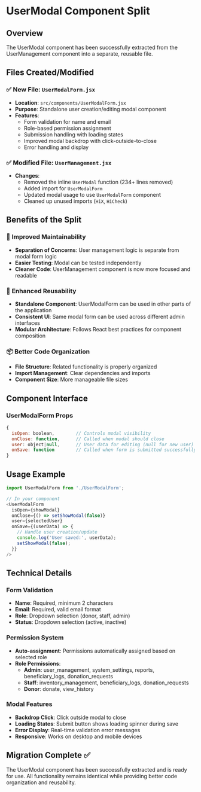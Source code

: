 # UserModal Component Split

## Overview
The UserModal component has been successfully extracted from the UserManagement component into a separate, reusable file.

## Files Created/Modified

### ✅ New File: `UserModalForm.jsx`
- **Location**: `src/components/UserModalForm.jsx`
- **Purpose**: Standalone user creation/editing modal component
- **Features**:
  - Form validation for name and email
  - Role-based permission assignment
  - Submission handling with loading states
  - Improved modal backdrop with click-outside-to-close
  - Error handling and display

### ✅ Modified File: `UserManagement.jsx`
- **Changes**:
  - Removed the inline `UserModal` function (234+ lines removed)
  - Added import for `UserModalForm`
  - Updated modal usage to use `UserModalForm` component
  - Cleaned up unused imports (`HiX`, `HiCheck`)

## Benefits of the Split

### 🔧 **Improved Maintainability**
- **Separation of Concerns**: User management logic is separate from modal form logic
- **Easier Testing**: Modal can be tested independently
- **Cleaner Code**: UserManagement component is now more focused and readable

### 🔄 **Enhanced Reusability**
- **Standalone Component**: UserModalForm can be used in other parts of the application
- **Consistent UI**: Same modal form can be used across different admin interfaces
- **Modular Architecture**: Follows React best practices for component composition

### 📦 **Better Code Organization**
- **File Structure**: Related functionality is properly organized
- **Import Management**: Clear dependencies and imports
- **Component Size**: More manageable file sizes

## Component Interface

### UserModalForm Props
```javascript
{
  isOpen: boolean,        // Controls modal visibility
  onClose: function,      // Called when modal should close
  user: object|null,      // User data for editing (null for new user)
  onSave: function        // Called when form is submitted successfully
}
```

## Usage Example
```javascript
import UserModalForm from './UserModalForm';

// In your component
<UserModalForm
  isOpen={showModal}
  onClose={() => setShowModal(false)}
  user={selectedUser}
  onSave={(userData) => {
    // Handle user creation/update
    console.log('User saved:', userData);
    setShowModal(false);
  }}
/>
```

## Technical Details

### Form Validation
- **Name**: Required, minimum 2 characters
- **Email**: Required, valid email format
- **Role**: Dropdown selection (donor, staff, admin)
- **Status**: Dropdown selection (active, inactive)

### Permission System
- **Auto-assignment**: Permissions automatically assigned based on selected role
- **Role Permissions**:
  - **Admin**: user_management, system_settings, reports, beneficiary_logs, donation_requests
  - **Staff**: inventory_management, beneficiary_logs, donation_requests
  - **Donor**: donate, view_history

### Modal Features
- **Backdrop Click**: Click outside modal to close
- **Loading States**: Submit button shows loading spinner during save
- **Error Display**: Real-time validation error messages
- **Responsive**: Works on desktop and mobile devices

## Migration Complete ✅
The UserModal component has been successfully extracted and is ready for use. All functionality remains identical while providing better code organization and reusability.